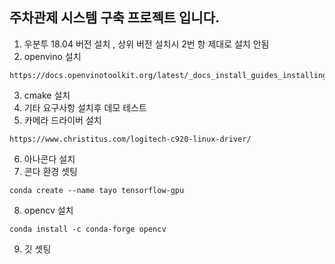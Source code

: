 <h2>주차관제 시스템 구축 프로젝트 입니다.</h2>

1. 우분투 18.04 버전 설치 , 상위 버전 설치시 2번 항 제대로 설치 안됨
2. openvino 설치
```
https://docs.openvinotoolkit.org/latest/_docs_install_guides_installing_openvino_linux.html
```
3. cmake 설치
4. 기타 요구사항 설치후 데모 테스트
5. 카메라 드라이버 설치
```
https://www.christitus.com/logitech-c920-linux-driver/
``` 
6. 아나콘다 설치
7. 콘다 환경 셋팅
```
conda create --name tayo tensorflow-gpu
``` 
8. opencv 설치
```
conda install -c conda-forge opencv
```
9. 깃 셋팅
